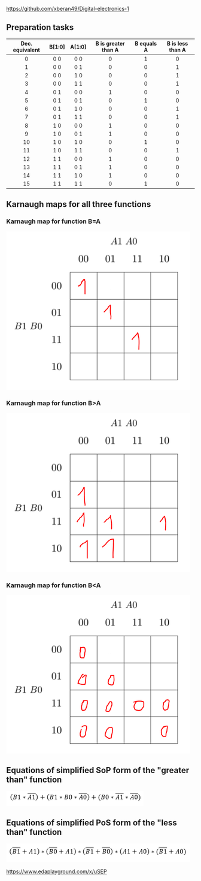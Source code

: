 https://github.com/xberan49/Digital-electronics-1

## Preparation tasks

| **Dec. equivalent** | **B[1:0]** | **A[1:0]** | **B is greater than A** | **B equals A** | **B is less than A** |
| :-: | :-: | :-: | :-: | :-: | :-: |
| 0 | 0 0 | 0 0 | 0 | 1 | 0 |
| 1 | 0 0 | 0 1 | 0 | 0 | 1 |
| 2 | 0 0 | 1 0 | 0 | 0 | 1 |
| 3 | 0 0 | 1 1 | 0 | 0 | 1 |
| 4 | 0 1 | 0 0 | 1 | 0 | 0 |
| 5 | 0 1 | 0 1 | 0 | 1 | 0 |
| 6 | 0 1 | 1 0 | 0 | 0 | 1 |
| 7 | 0 1 | 1 1 | 0 | 0 | 1 |
| 8 | 1 0 | 0 0 | 1 | 0 | 0 |
| 9 | 1 0 | 0 1 | 1 | 0 | 0 |
| 10 | 1 0 | 1 0 | 0 | 1 | 0 |
| 11 | 1 0 | 1 1 | 0 | 0 | 1 |
| 12 | 1 1 | 0 0 | 1 | 0 | 0 |
| 13 | 1 1 | 0 1 | 1 | 0 | 0 |
| 14 | 1 1 | 1 0 | 1 | 0 | 0 |
| 15 | 1 1 | 1 1 | 0 | 1 | 0 |


## Karnaugh maps for all three functions

### Karnaugh map for function B=A
![Karnaugh map for function B=A](https://github.com/xberan49/Digital-electronics-1/blob/main/Labs/02-logic/images/K%20map%20B%3DA.PNG)


### Karnaugh map for function B>A
![Karnaugh map for function B>A](https://github.com/xberan49/Digital-electronics-1/blob/main/Labs/02-logic/images/K%20map%20B%20is%20greater%20than%20A.PNG)


### Karnaugh map for function B<A
![Karnaugh map for function B<A](https://github.com/xberan49/Digital-electronics-1/blob/main/Labs/02-logic/images/K%20map%20B%20is%20less%20than%20A.PNG)

## Equations of simplified SoP form of the "greater than" function
![Equations of simplified SoP form of the "greater than" function](https://github.com/xberan49/Digital-electronics-1/blob/main/Labs/02-logic/images/simplified%20SoP%20form%20of%20the%20greather%20than%20than%20function.PNG)

## Equations of simplified PoS form of the "less than" function
![Equations of simplified PoS form of the "less than" function](https://github.com/xberan49/Digital-electronics-1/blob/main/Labs/02-logic/images/simplified%20PoS%20form%20of%20the%20less%20than%20function.PNG)

https://www.edaplayground.com/x/uSEP
